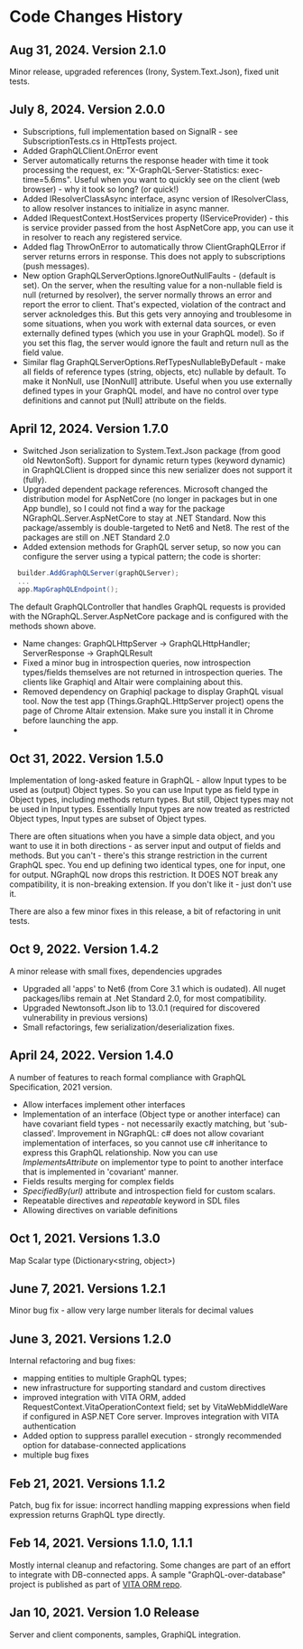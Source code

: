 # Code Changes History
## Aug 31, 2024. Version 2.1.0
Minor release, upgraded references (Irony, System.Text.Json), fixed unit tests.


## July 8, 2024. Version 2.0.0
- Subscriptions, full implementation based on SignalR - see SubscriptionTests.cs in HttpTests project.
- Added GraphQLClient.OnError event
- Server automatically returns the response header with time it took processing the request, ex: "X-GraphQL-Server-Statistics: exec-time=5.6ms". Useful when you want to quickly see on the client (web browser) - why it took so long? (or quick!)
- Added IResolverClassAsync interface, async version of IResolverClass, to allow resolver instances to initialize in async manner.
- Added IRequestContext.HostServices property (IServiceProvider) - this is service provider passed from the host AspNetCore app, you can use it in resolver to reach any registered service.
- Added flag ThrowOnError to automatically throw ClientGraphQLError if server returns errors in response. This does not apply to subscriptions (push messages). 
- New option GraphQLServerOptions.IgnoreOutNullFaults - (default is set). On the server, when the resulting value for a non-nullable field is null (returned by resolver), the server normally throws an error and report the error to client. That's expected, violation of the contract and server acknoledges this. But this gets very annoying and troublesome in some situations, when you work with external data sources, or even externally defined types (which you use in your GraphQL model). So if you set this flag, the server would ignore the fault and return null as the field value.
- Similar flag GraphQLServerOptions.RefTypesNullableByDefault - make all fields of reference types (string, objects, etc) nullable by default. To make it NonNull, use [NonNull] attribute. Useful when you use externally defined types in your GraphQL model, and have no control over type definitions and cannot put [Null] attribute on the fields.  


## April 12, 2024. Version 1.7.0
- Switched Json serialization to System.Text.Json package (from good old NewtonSoft). Support for dynamic return types (keyword dynamic) in GraphQLClient is dropped since this new serializer does not support it (fully). 
- Upgraded dependent package references. Microsoft changed the distribution model for AspNetCore (no longer in packages but in one App bundle), so I could not find a way for the package NGraphQL.Server.AspNetCore to stay at .NET Standard. Now this package/assembly is double-targeted to Net6 and Net8. The rest of the packages are still on .NET Standard 2.0
- Added extension methods for GraphQL server setup, so now you can configure the server using a typical pattern; the code is shorter: 
```c#
  builder.AddGraphQLServer(graphQLServer); 
  ...
  app.MapGraphQLEndpoint(); 

``` 
The default GraphQLController that handles GraphQL requests is provided with the NGraphQL.Server.AspNetCore package and is configured with the methods shown above. 
- Name changes: GraphQLHttpServer -> GraphQLHttpHandler; ServerResponse -> GraphQLResult 
- Fixed a minor bug in introspection queries, now introspection types/fields themselves are not returned in introspection queries. The clients like Graphiql and Altair were complaining about this. 
- Removed dependency on Graphiql package to display GraphQL visual tool. Now the test app (Things.GraphQL.HttpServer project) opens the page of Chrome Altair extension. Make sure you install it in Chrome before launching the app. 
- 

## Oct 31, 2022. Version 1.5.0
Implementation of long-asked feature in GraphQL - allow Input types to be used as (output) Object types. So you can use Input type as field type in Object types, including methods return types. But still, Object types may not be used in Input types. Essentially Input types are now treated as restricted Object types, Input types are subset of Object types. 

There are often situations when you have a simple data object, and you want to use it in both directions - as server input and output of fields and methods. But you can't - there's this strange restriction in the current GraphQL spec. You end up defining two identical types, one for input, one for output.  NGraphQL now drops this restriction. It DOES NOT break any compatibility, it is non-breaking extension. If you don't like it - just don't use it.

There are also a few minor fixes in this release, a bit of refactoring in unit tests.

## Oct 9, 2022. Version 1.4.2
A minor release with small fixes, dependencies upgrades
- Upgraded all 'apps' to Net6 (from Core 3.1 which is oudated). All nuget packages/libs remain at .Net Standard 2.0, for most compatibility.
- Upgraded Newtonsoft.Json lib to 13.0.1 (required for discovered vulnerability in previous versions)
- Small refactorings, few serialization/deserialization fixes.  

## April 24, 2022. Version 1.4.0
A number of features to reach formal compliance with GraphQL Specification, 2021 version. 
- Allow interfaces implement other interfaces
- Implementation of an interface (Object type or another interface) can have covariant field types - not necessarily exactly matching, but 'sub-classed'. Improvement in NGraphQL: c# does not allow covariant implementation of interfaces, so you cannot use c# inheritance to express this GraphQL relationship. Now you can use _ImplementsAttribute_ on implementor type to point to another interface that is implemented in 'covariant' manner. 
- Fields results merging for complex fields
- _SpecifiedBy(url)_ attribute and introspection field for custom scalars. 
- Repeatable directives and _repeatable_ keyword in SDL files
- Allowing directives on variable definitions

## Oct 1, 2021. Versions 1.3.0
Map Scalar type (Dictionary<string, object>)

## June 7, 2021. Versions 1.2.1
Minor bug fix - allow very large number literals for decimal values

## June 3, 2021. Versions 1.2.0
Internal refactoring and bug fixes:
- mapping entities to multiple GraphQL types;
- new infrastructure for supporting standard and custom directives
- improved integration with VITA ORM, added RequestContext.VitaOperationContext field; set by VitaWebMiddleWare if configured in ASP.NET Core server. Improves integration with VITA authentication
- Added option to suppress parallel execution - strongly recommended option for database-connected applications
- multiple bug fixes 

## Feb 21, 2021. Versions 1.1.2
Patch, bug fix for issue: incorrect handling mapping expressions when field expression returns GraphQL type directly.

## Feb 14, 2021. Versions 1.1.0, 1.1.1
Mostly internal cleanup and refactoring. Some changes are part of an effort to integrate with DB-connected apps. 
A sample "GraphQL-over-database" project is published as part of [VITA ORM repo](https://github.com/rivantsov/vita).

## Jan 10, 2021. Version 1.0 Release
Server and client components, samples, GraphiQL integration.

